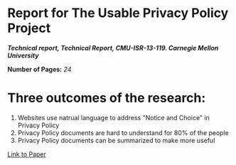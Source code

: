 Report for The Usable Privacy Policy Project
==============

***Technical report, Technical Report, CMU-ISR-13-119. Carnegie Mellon University***

**Number of Pages:** *24*

# Three outcomes of the research:

1. Websites use natrual language to address "Notice and Choice" in Privacy Policy
2. Privacy Policy documents are hard to understand for 80% of the people
3. Privacy Policy documents can be summarized to make more useful
          
[Link to Paper](http://ra.adm.cs.cmu.edu/anon/usr0/ftp/home/anon/isr2013/CMU-ISR-13-119.pdf)
       
